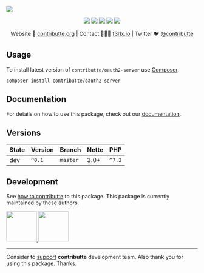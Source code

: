 ![](https://heatbadger.now.sh/github/contributte/oauth2-server/)

<p align=center>
  <a href="https://travis-ci.org/contributte/oauth2-server"><img src="https://img.shields.io/travis/contributte/oauth2-server.svg?style=flat-square"></a>
  <a href="https://coveralls.io/r/contributte/oauth2-server"><img src="https://img.shields.io/coveralls/contributte/oauth2-server.svg?style=flat-square"></a>
  <a href="https://packagist.org/packages/contributte/oauth2-server"><img src="https://img.shields.io/packagist/dm/contributte/oauth2-server.svg?style=flat-square"></a>
  <a href="https://packagist.org/packages/contributte/oauth2-server"><img src="https://img.shields.io/packagist/v/contributte/oauth2-server.svg?style=flat-square"></a>
  <a href="http://bit.ly/ctteg"><img src="https://img.shields.io/gitter/room/contributte/contributte.svg?style=flat-square"></a>
<p>

<p align=center>
Website 🚀 <a href="https://contributte.org">contributte.org</a> | Contact 👨🏻‍💻 <a href="https://f3l1x.io">f3l1x.io</a> | Twitter 🐦 <a href="https://twitter.com/contributte">@contributte</a>
</p>

## Usage

To install latest version of `contributte/oauth2-server` use [Composer](https://getcomposer.com).

```
composer install contributte/oauth2-server
```

## Documentation

For details on how to use this package, check out our [documentation](.docs).

## Versions

| State       | Version | Branch   | Nette | PHP     |
|-------------|---------|----------|-------|---------|
| dev         | `^0.1`  | `master` | 3.0+  | `^7.2`  |

## Development

See [how to contributte](https://contributte.org) to this package. This package is currently maintained by these authors.

<a href="https://github.com/Vody105">
    <img width="80" height="80" src="https://avatars2.githubusercontent.com/u/22433893?v=3&s=80">
</a>
<a href="https://github.com/vojtamares">
    <img width="80" height="80" src="https://avatars0.githubusercontent.com/u/7180610?s=80&v=4">
</a>

-----

Consider to [support](https://contributte.com/partners) **contributte** development team.
Also thank you for using this package. Thanks.
